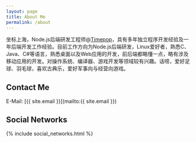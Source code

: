 ```yaml
---
layout: page
title: About Me
permalink: /about
---
```


坐标上海，Node.js后端研发工程师@[Timepop](https://www.timepop.app)，具有多年独立程序开发经验及一年后端开发工作经验。目前工作方向为Node.js后端研发，Linux爱好者，熟悉C、Java、C#等语言，熟悉桌面以及Web应用的开发，前后端都略懂一点，略有涉及移动应用的开发。对操作系统、编译器、游戏开发等领域较有兴趣。话唠，爱好足球、羽毛球，喜欢古典乐，爱好军事向与经营向游戏。

## Contact Me

E-Mail: [{{ site.email }}](mailto:{{ site.email }})

## Social Networks

{% include social_networks.html %}